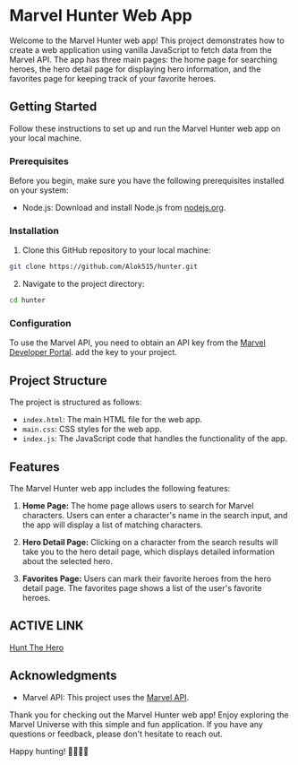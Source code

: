 # Marvel Hunter Web App

Welcome to the Marvel Hunter web app! This project demonstrates how to create a web application using vanilla JavaScript to fetch data from the Marvel API. The app has three main pages: the home page for searching heroes, the hero detail page for displaying hero information, and the favorites page for keeping track of your favorite heroes.

## Getting Started

Follow these instructions to set up and run the Marvel Hunter web app on your local machine.

### Prerequisites

Before you begin, make sure you have the following prerequisites installed on your system:

- Node.js: Download and install Node.js from [nodejs.org](https://nodejs.org/).

### Installation

1. Clone this GitHub repository to your local machine:

```bash
git clone https://github.com/Alok515/hunter.git
```

2. Navigate to the project directory:

```bash
cd hunter
```

### Configuration

To use the Marvel API, you need to obtain an API key from the [Marvel Developer Portal](https://developer.marvel.com/). add the key to your project.

## Project Structure

The project is structured as follows:

- `index.html`: The main HTML file for the web app.
- `main.css`: CSS styles for the web app.
- `index.js`: The JavaScript code that handles the functionality of the app.


## Features

The Marvel Hunter web app includes the following features:

1. **Home Page:** The home page allows users to search for Marvel characters. Users can enter a character's name in the search input, and the app will display a list of matching characters.

2. **Hero Detail Page:** Clicking on a character from the search results will take you to the hero detail page, which displays detailed information about the selected hero.

3. **Favorites Page:** Users can mark their favorite heroes from the hero detail page. The favorites page shows a list of the user's favorite heroes.

## ACTIVE LINK
[Hunt The Hero](https://hunter-chi.vercel.app/)

## Acknowledgments

- Marvel API: This project uses the [Marvel API](https://developer.marvel.com/).

Thank you for checking out the Marvel Hunter web app! Enjoy exploring the Marvel Universe with this simple and fun application. If you have any questions or feedback, please don't hesitate to reach out.

Happy hunting! 🦸‍♂️🦸‍♀️